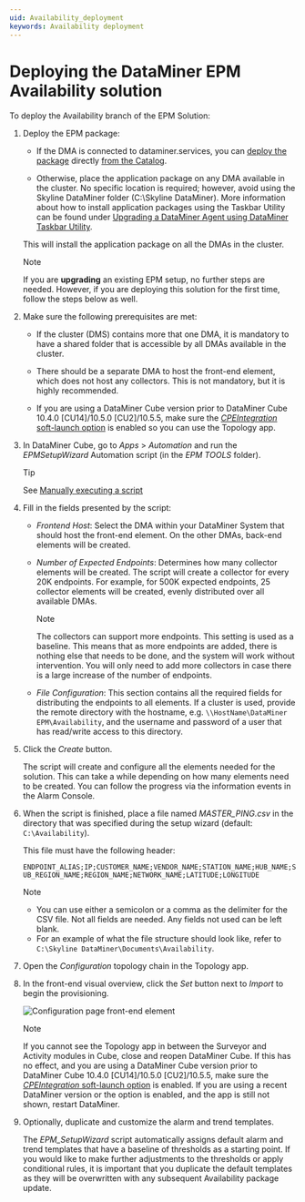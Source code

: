 ```yaml
---
uid: Availability_deployment
keywords: Availability deployment
---
```


# Deploying the DataMiner EPM Availability solution

To deploy the Availability branch of the EPM Solution:

1. Deploy the EPM package:

   - If the DMA is connected to dataminer.services, you can [deploy the package](xref:Deploying_a_catalog_item) directly [from the Catalog](https://catalog.dataminer.services/details/85c53fba-9f58-42cb-bd94-5adce97f662e).

   - Otherwise, place the application package on any DMA available in the cluster. No specific location is required; however, avoid using the Skyline DataMiner folder (C:\Skyline DataMiner). More information about how to install application packages using the Taskbar Utility can be found under [Upgrading a DataMiner Agent using DataMiner Taskbar Utility](xref:Upgrading_a_DataMiner_Agent_using_DataMiner_Taskbar_Utility).

   This will install the application package on all the DMAs in the cluster.

   > [!NOTE]
   > If you are **upgrading** an existing EPM setup, no further steps are needed. However, if you are deploying this solution for the first time, follow the steps below as well.

1. Make sure the following prerequisites are met:

   - If the cluster (DMS) contains more that one DMA, it is mandatory to have a shared folder that is accessible by all DMAs available in the cluster.

   - There should be a separate DMA to host the front-end element, which does not host any collectors. This is not mandatory, but it is highly recommended.

   - If you are using a DataMiner Cube version prior to DataMiner Cube 10.4.0 [CU14]/10.5.0 [CU2]/10.5.5<!-- RN 42221 -->, make sure the [*CPEIntegration* soft-launch option](xref:Overview_of_Soft_Launch_Options#cpeintegration) is enabled so you can use the Topology app.

1. In DataMiner Cube, go to *Apps* > *Automation* and run the *EPMSetupWizard* Automation script (in the *EPM TOOLS* folder).

   > [!TIP]
   > See [Manually executing a script](xref:Manually_executing_a_script)

1. Fill in the fields presented by the script:

   - *Frontend Host*: Select the DMA within your DataMiner System that should host the front-end element. On the other DMAs, back-end elements will be created.

   - *Number of Expected Endpoints*: Determines how many collector elements will be created. The script will create a collector for every 20K endpoints. For example, for 500K expected endpoints, 25 collector elements will be created, evenly distributed over all available DMAs.

      > [!NOTE]
      > The collectors can support more endpoints. This setting is used as a baseline. This means that as more endpoints are added, there is nothing else that needs to be done, and the system will work without intervention. You will only need to add more collectors in case there is a large increase of the number of endpoints.

   - *File Configuration*: This section contains all the required fields for distributing the endpoints to all elements. If a cluster is used, provide the remote directory with the hostname, e.g. `\\HostName\DataMiner EPM\Availability`, and the username and password of a user that has read/write access to this directory.

1. Click the *Create* button.

   The script will create and configure all the elements needed for the solution. This can take a while depending on how many elements need to be created. You can follow the progress via the information events in the Alarm Console.

1. When the script is finished, place a file named *MASTER_PING.csv* in the directory that was specified during the setup wizard (default: `C:\Availability`).

   This file must have the following header:

   `ENDPOINT_ALIAS;IP;CUSTOMER_NAME;VENDOR_NAME;STATION_NAME;HUB_NAME;SUB_REGION_NAME;REGION_NAME;NETWORK_NAME;LATITUDE;LONGITUDE`

   > [!NOTE]
   >
   > - You can use either a semicolon or a comma as the delimiter for the CSV file. Not all fields are needed. Any fields not used can be left blank.
   > - For an example of what the file structure should look like, refer to `C:\Skyline DataMiner\Documents\Availability`.

1. Open the *Configuration* topology chain in the Topology app.

1. In the front-end visual overview, click the *Set* button next to *Import* to begin the provisioning.

   ![Configuration page front-end element](~/user-guide/images/Availability_FrontEnd_Configuration.png)

   > [!NOTE]
   > If you cannot see the Topology app in between the Surveyor and Activity modules in Cube, close and reopen DataMiner Cube. If this has no effect, and you are using a DataMiner Cube version prior to DataMiner Cube 10.4.0 [CU14]/10.5.0 [CU2]/10.5.5<!-- RN 42221 -->, make sure the [*CPEIntegration* soft-launch option](xref:Overview_of_Soft_Launch_Options#cpeintegration) is enabled. If you are using a recent DataMiner version or the option is enabled, and the app is still not shown, restart DataMiner.

1. Optionally, duplicate and customize the alarm and trend templates.

   The *EPM_SetupWizard* script automatically assigns default alarm and trend templates that have a baseline of thresholds as a starting point. If you would like to make further adjustments to the thresholds or apply conditional rules, it is important that you duplicate the default templates as they will be overwritten with any subsequent Availability package update.
